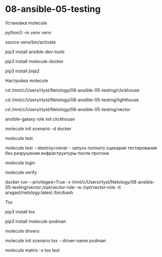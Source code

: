 # 08-ansible-05-testing

Установка molecule

python3 -m venv venv

source venv/bin/activate

pip3 install ansible-dev-tools

pip3 install molecule-docker

pip3 install jinja2

Настройка molecule

cd /mnt/c/Users/rlyst/Netology/08-ansible-05-testing/clickhouse

cd /mnt/c/Users/rlyst/Netology/08-ansible-05-testing/lighthouse

cd /mnt/c/Users/rlyst/Netology/08-ansible-05-testing/vector

ansible-galaxy role init clickhouse

molecule init scenario -d docker

molecule test

molecule test --destroy=never - запуск полного сценария тестирования без разрушения инфраструктуры после прогона

molecule login

molecule verify

docker run --privileged=True -v /mnt/c/Users/rlyst/Netology/08-ansible-05-testing/vector:/opt/vector-role -w /opt/vector-role -it aragast/netology:latest /bin/bash

Tox

pip3 install tox

pip3 install molecule-podman

molecule drivers

molecule init scenario tox --driver-name podman

molecule matrix -s tox test